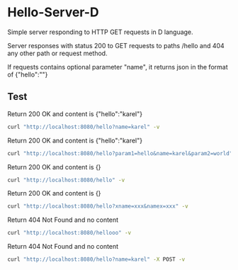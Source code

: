 # Hello-Server-D
Simple server responding to HTTP GET requests in D language.

Server responses with status 200 to GET requests to paths /hello and 404 any other path or request method.

If requests contains optional parameter "name", it returns json in the format of {"hello":"<name>"}

## Test

Return 200 OK and content is {"hello":"karel"}
```bash
curl "http://localhost:8080/hello?name=karel" -v
```

Return 200 OK and content is {"hello":"karel"}
```bash
curl "http://localhost:8080/hello?param1=hello&name=karel&param2=world" -v
```

Return 200 OK and content is {}
```bash
curl "http://localhost:8080/hello" -v
```

Return 200 OK and content is {}
```bash
curl "http://localhost:8080/hello?xname=xxx&namex=xxx" -v
```

Return 404 Not Found and no content
```bash
curl "http://localhost:8080/hellooo" -v
```

Return 404 Not Found and no content
```bash
curl "http://localhost:8080/hello?name=karel" -X POST -v
```